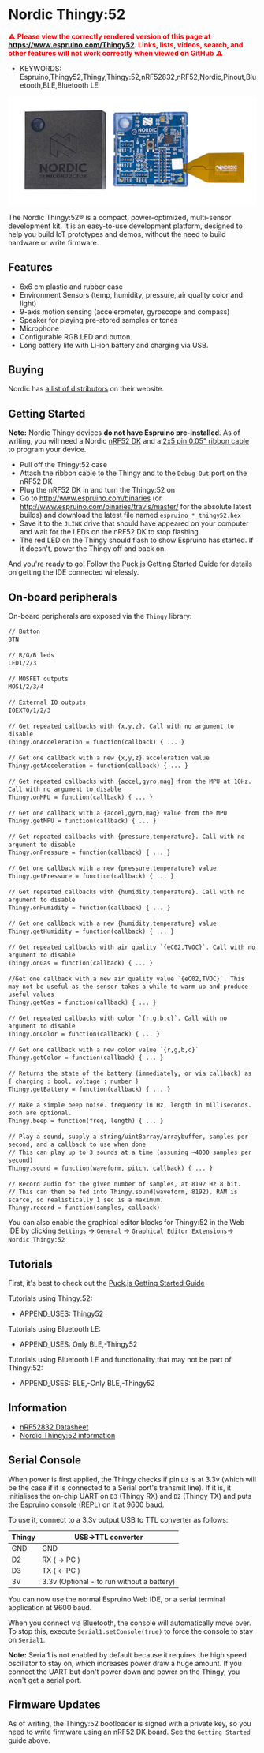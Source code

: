 <!--- Copyright (c) 2018 Gordon Williams, Pur3 Ltd. See the file LICENSE for copying permission. -->
Nordic Thingy:52
================

<span style="color:red">:warning: **Please view the correctly rendered version of this page at https://www.espruino.com/Thingy52. Links, lists, videos, search, and other features will not work correctly when viewed on GitHub** :warning:</span>

* KEYWORDS: Espruino,Thingy52,Thingy,Thingy:52,nRF52832,nRF52,Nordic,Pinout,Bluetooth,BLE,Bluetooth LE

![Nordic Thingy:52](Thingy52/board.jpg)

The Nordic Thingy:52® is a compact, power-optimized, multi-sensor development kit. It is an easy-to-use development platform, designed to help you build IoT prototypes and demos, without the need to build hardware or write firmware.


Features
--------

* 6x6 cm plastic and rubber case
* Environment Sensors (temp, humidity, pressure, air quality color and light)
* 9-axis motion sensing (accelerometer, gyroscope and compass)
* Speaker for playing pre-stored samples or tones
* Microphone
* Configurable RGB LED and button.
* Long battery life with Li-ion battery and charging via USB.


<a name="buy"></a>Buying
------

Nordic has [a list of distributors](http://www.nordicsemi.com/eng/Buy-Online?search_token=nRF6936)
on their website.

Getting Started
----------------

**Note:** Nordic Thingy devices **do not have Espruino
pre-installed**. As of writing, you will need a Nordic
[nRF52 DK](https://www.nordicsemi.com/eng/Products/Bluetooth-low-energy/nRF52-DK)
and a [2x5 pin 0.05" ribbon cable](https://www.adafruit.com/product/1675) to program
your device.

* Pull off the Thingy:52 case
* Attach the ribbon cable to the Thingy and to the `Debug Out` port on the nRF52 DK
* Plug the nRF52 DK in and turn the Thingy:52 on
* Go to http://www.espruino.com/binaries (or http://www.espruino.com/binaries/travis/master/
  for the absolute latest builds) and download the latest file named `espruino_*_thingy52.hex`
* Save it to the `JLINK` drive that should have appeared on your computer and wait for the LEDs on the nRF52 DK to stop flashing
* The red LED on the Thingy should flash to show Espruino has started. If it doesn't,
power the Thingy off and back on.

And you're ready to go! Follow the [Puck.js Getting Started Guide](/Puck.js+Quick+Start) for details
on getting the IDE connected wirelessly.


On-board peripherals
--------------------

On-board peripherals are exposed via the `Thingy` library:

```
// Button
BTN

// R/G/B leds
LED1/2/3  

// MOSFET outputs
MOS1/2/3/4

// External IO outputs
IOEXT0/1/2/3

// Get repeated callbacks with {x,y,z}. Call with no argument to disable
Thingy.onAcceleration = function(callback) { ... }

// Get one callback with a new {x,y,z} acceleration value
Thingy.getAcceleration = function(callback) { ... }

// Get repeated callbacks with {accel,gyro,mag} from the MPU at 10Hz. Call with no argument to disable
Thingy.onMPU = function(callback) { ... }

// Get one callback with a {accel,gyro,mag} value from the MPU
Thingy.getMPU = function(callback) { ... }

// Get repeated callbacks with {pressure,temperature}. Call with no argument to disable
Thingy.onPressure = function(callback) { ... }

// Get one callback with a new {pressure,temperature} value
Thingy.getPressure = function(callback) { ... }

// Get repeated callbacks with {humidity,temperature}. Call with no argument to disable
Thingy.onHumidity = function(callback) { ... }

// Get one callback with a new {humidity,temperature} value
Thingy.getHumidity = function(callback) { ... }

// Get repeated callbacks with air quality `{eC02,TVOC}`. Call with no argument to disable
Thingy.onGas = function(callback) { ... }

//Get one callback with a new air quality value `{eC02,TVOC}`. This may not be useful as the sensor takes a while to warm up and produce useful values
Thingy.getGas = function(callback) { ... }

// Get repeated callbacks with color `{r,g,b,c}`. Call with no argument to disable
Thingy.onColor = function(callback) { ... }

// Get one callback with a new color value `{r,g,b,c}`
Thingy.getColor = function(callback) { ... }

// Returns the state of the battery (immediately, or via callback) as { charging : bool, voltage : number }
Thingy.getBattery = function(callback) { ... }

// Make a simple beep noise. frequency in Hz, length in milliseconds. Both are optional.
Thingy.beep = function(freq, length) { ... }

// Play a sound, supply a string/uint8array/arraybuffer, samples per second, and a callback to use when done
// This can play up to 3 sounds at a time (assuming ~4000 samples per second)
Thingy.sound = function(waveform, pitch, callback) { ... }

// Record audio for the given number of samples, at 8192 Hz 8 bit.
// This can then be fed into Thingy.sound(waveform, 8192). RAM is scarce, so realistically 1 sec is a maximum.
Thingy.record = function(samples, callback)
```

You can also enable the graphical editor blocks for Thingy:52 in the Web IDE
by clicking `Settings` -> `General` ->  `Graphical Editor Extensions`-> `Nordic Thingy:52`


Tutorials
--------

First, it's best to check out the [Puck.js Getting Started Guide](/Puck.js+Quick+Start)

Tutorials using Thingy:52:

* APPEND_USES: Thingy52

Tutorials using Bluetooth LE:

* APPEND_USES: Only BLE,-Thingy52

Tutorials using Bluetooth LE and functionality that may not be part of Thingy:52:

* APPEND_USES: BLE,-Only BLE,-Thingy52

Information
-----------

* [nRF52832 Datasheet](/datasheets/nRF52832_PS_v1.0.pdf)
* [Nordic Thingy:52 information](https://www.nordicsemi.com/eng/Products/Nordic-Thingy-52)


Serial Console
---------------

When power is first applied, the Thingy checks if pin `D3` is at 3.3v (which will be the
case if it is connected to a Serial port's transmit line). If it is, it initialises
the on-chip UART on `D3` (Thingy RX) and `D2` (Thingy TX) and puts the Espruino
console (REPL) on it at 9600 baud.

To use it, connect to a 3.3v output USB to TTL converter as follows:

| Thingy   | USB->TTL converter |
|----------|--------------------|
| GND      | GND                |
| D2       | RX ( -> PC )       |
| D3       | TX ( <- PC )       |
| 3V       | 3.3v (Optional - to run without a battery) |

You can now use the normal Espruino Web IDE, or a serial terminal application at 9600 baud.

When you connect via Bluetooth, the console will automatically move over. To
stop this, execute `Serial1.setConsole(true)` to force the console to stay on
`Serial1`.

**Note:** Serial1 is not enabled by default because it requires the high speed
oscillator to stay on, which increases power draw a huge amount. If you connect
the UART but don't power down and power on the Thingy, you won't get a serial port.


Firmware Updates
-----------------

As of writing, the Thingy:52 bootloader is signed with a private key, so
you need to write firmware using an nRF52 DK board. See the `Getting Started`
guide above.
